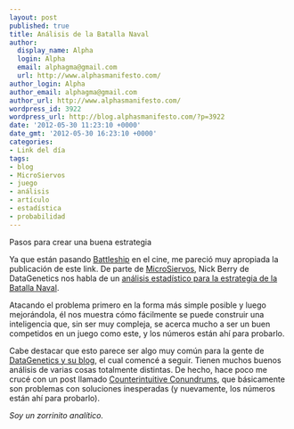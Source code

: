 ```yaml
---
layout: post
published: true
title: Análisis de la Batalla Naval
author:
  display_name: Alpha
  login: Alpha
  email: alphagma@gmail.com
  url: http://www.alphasmanifesto.com/
author_login: Alpha
author_email: alphagma@gmail.com
author_url: http://www.alphasmanifesto.com/
wordpress_id: 3922
wordpress_url: http://blog.alphasmanifesto.com/?p=3922
date: '2012-05-30 11:23:10 +0000'
date_gmt: '2012-05-30 16:23:10 +0000'
categories:
- Link del día
tags:
- blog
- MicroSiervos
- juego
- análisis
- artículo
- estadística
- probabilidad
---
```

Pasos para crear una buena estrategia


Ya que están pasando [Battleship](http://www.imdb.com/title/tt1440129/) en el cine, me pareció muy apropiada la publicación de este link. De parte de [MicroSiervos](http://juegos.microsiervos.com/clasicos/batalla-naval-analisis.html), Nick Berry de DataGenetics nos habla de un [análisis estadístico para la estrategia de la Batalla Naval](http://www.datagenetics.com/blog/december32011/index.html).

Atacando el problema primero en la forma más simple posible y luego mejorándola, él nos muestra cómo fácilmente se puede construir una inteligencia que, sin ser muy compleja, se acerca mucho a ser un buen competidos en un juego como este, y los números están ahí para probarlo.

Cabe destacar que esto parece ser algo muy común para la gente de [DataGenetics y su blog](http://www.datagenetics.com/blog.html), el cual comencé a seguir. Tienen muchos buenos análisis de varias cosas totalmente distintas. De hecho, hace poco me crucé con un post llamado [Counterintuitive Conundrums](http://www.datagenetics.com/blog/may12012/index.html), que básicamente son problemas con soluciones inesperadas (y nuevamente, los números están ahí para probarlo).

_Soy un zorrinito analítico._
